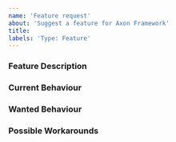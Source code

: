```yaml
---
name: 'Feature request'
about: 'Suggest a feature for Axon Framework'
title:
labels: 'Type: Feature'
---
```


<!-- Please use markdown (https://guides.github.com/features/mastering-markdown/) semantics throughout the feature description. -->

### Feature Description

<!-- 
    Please provide a description of the feature you envision.
    For example (pseudo-)code snippets showing what it might look like help us understand your suggestion better. 
-->

### Current Behaviour

<!-- Please share the current behaviour of Axon Framework around this topic, if applicable. -->

### Wanted Behaviour

<!-- Please describe the desired outcome through Axon Framework around the suggested feature. -->

### Possible Workarounds

<!-- If applicable, share any workarounds for the described feature. -->
